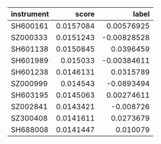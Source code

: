 | instrument   |     score |       label |
|:-------------|----------:|------------:|
| SH600161     | 0.0157084 |  0.00576925 |
| SZ000333     | 0.0151243 | -0.00828528 |
| SH601138     | 0.0150845 |  0.0396459  |
| SH601989     | 0.015033  | -0.00384611 |
| SH601238     | 0.0146131 |  0.0315789  |
| SZ000999     | 0.014543  | -0.0893494  |
| SH603195     | 0.0145063 |  0.00274611 |
| SZ002841     | 0.0143421 | -0.008726   |
| SZ300408     | 0.0141611 |  0.0273679  |
| SH688008     | 0.0141447 |  0.010079   |